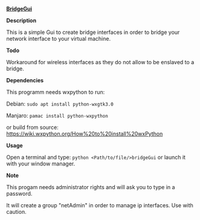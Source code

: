 <ins>**__BridgeGui__**</ins>

**Description**

This is a simple Gui to create bridge interfaces in order to bridge your network interface to your virtual machine.


**Todo**

Workaround for wireless interfaces as they do not allow to be enslaved to a bridge.


**Dependencies**

This programm needs wxpython to run:

Debian:
`sudo apt install python-wxgtk3.0`

Manjaro:
`pamac install python-wxpython`

or build from source:
https://wiki.wxpython.org/How%20to%20install%20wxPython

**Usage**

Open a terminal and type:
`python <Path/to/file/>bridgeGui`
or launch it with your window manager.


**Note**

This progam needs administrator rights and will ask you to type in a password.

It will create a group "netAdmin" in order to manage ip interfaces.
Use with caution.

